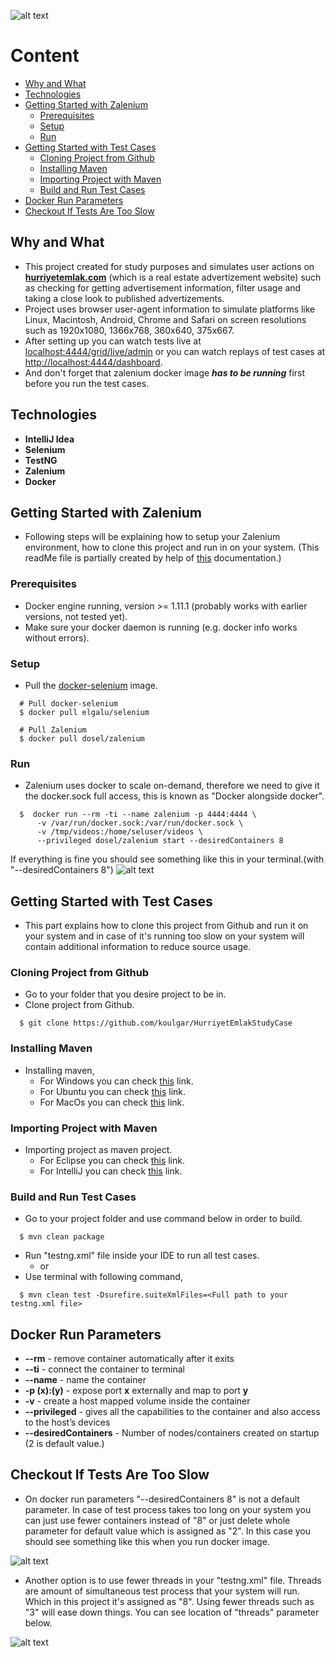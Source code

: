 ![alt text](https://raw.githubusercontent.com/zalando/zalenium/master/docs/img/logo_zalenium_wide.png "zaleniumlogo")

# Content
* [Why and What](#why-and-what)
* [Technologies](#technologies)
* [Getting Started with Zalenium](#getting-started-with-zalenium)
  * [Prerequisites](#prerequisites)
  * [Setup](#setup)
  * [Run](#run)
* [Getting Started with Test Cases](#getting-started-with-test-cases)
  * [Cloning Project from Github](#cloning-project-from-github)
  * [Installing Maven](#installing-maven)
  * [Importing Project with Maven](#importing-project-with-maven)
  * [Build and Run Test Cases](#build-and-run-test-cases)
* [Docker Run Parameters](#docker-run-parameters)
* [Checkout If Tests Are Too Slow](#checkout-if-tests-are-too-slow)

## Why and What
* This project created for study purposes and simulates user actions on **[hurriyetemlak.com](http://www.hurriyetemlak.com)** (which is a real estate advertizement website) such as checking for getting advertisement information, filter usage and taking a close look to published advertizements. 
* Project uses browser user-agent information to simulate platforms like Linux, Macintosh, Android, Chrome and Safari on screen resolutions such as 1920x1080, 1366x768, 360x640, 375x667.
* After setting up you can watch tests live at [localhost:4444/grid/live/admin](http://localhost:4444/grid/admin/live) or you can watch replays of test cases at [http://localhost:4444/dashboard](http://localhost:4444/dashboard).
* And don't forget that zalenium docker image ***has to be running*** first before you run the test cases.

## Technologies
* **IntelliJ Idea**
* **Selenium**
* **TestNG**
* **Zalenium**
* **Docker**

## Getting Started with Zalenium
* Following steps will be explaining how to setup your Zalenium environment, how to clone this project and run in on your system. (This readMe file is partially created by help of [this](https://github.com/zalando/zalenium#getting-started) documentation.)

### Prerequisites
* Docker engine running, version >= 1.11.1 (probably works with earlier versions, not tested yet).
* Make sure your docker daemon is running (e.g. docker info works without errors).

### Setup
* Pull the [docker-selenium](https://github.com/elgalu/docker-selenium) image.
```
  # Pull docker-selenium
  $ docker pull elgalu/selenium

  # Pull Zalenium
  $ docker pull dosel/zalenium
```

### Run
* Zalenium uses docker to scale on-demand, therefore we need to give it the docker.sock full access, this is known as "Docker alongside docker".
```
  $  docker run --rm -ti --name zalenium -p 4444:4444 \
      -v /var/run/docker.sock:/var/run/docker.sock \
      -v /tmp/videos:/home/seluser/videos \
      --privileged dosel/zalenium start --desiredContainers 8
```
If everything is fine you should see something like this in your terminal.(with "--desiredContainers 8")
![alt text](https://i.ibb.co/vPX0Y2x/nodes.png "created nodes 8")

## Getting Started with Test Cases
* This part explains how to clone this project from Github and run it on your system and in case of it's running too slow on your system will contain additional information to reduce source usage.

### Cloning Project from Github
* Go to your folder that you desire project to be in.
* Clone project from Github.
```
  $ git clone https://github.com/koulgar/HurriyetEmlakStudyCase
```
### Installing Maven
* Installing maven,
  * For Windows you can check [this](https://docs.wso2.com/display/IS323/Installing+Apache+Maven+on+Windows) link.
  * For Ubuntu you can check [this](https://www.mkyong.com/maven/how-to-install-maven-in-ubuntu/) link.
  * For MacOs you can check [this](http://www.codebind.com/mac-osx/install-maven-mac-os/) link.

### Importing Project with Maven
* Importing project as maven project.
  * For Eclipse you can check [this](https://www.lagomframework.com/documentation/1.5.x/java/EclipseMavenInt.html) link.
  * For IntelliJ you can check [this](https://www.lagomframework.com/documentation/1.5.x/java/IntellijMaven.html) link.
  
### Build and Run Test Cases
* Go to your project folder and use command below in order to build.
```
  $ mvn clean package
```

* Run "testng.xml" file inside your IDE to run all test cases.
  * or
* Use terminal with following command,
```
  $ mvn clean test -Dsurefire.suiteXmlFiles=<Full path to your testng.xml file>
```

## Docker Run Parameters
* **--rm** - remove container automatically after it exits
* **--ti** - connect the container to terminal
* **--name** - name the container
* **-p (x):(y)** - expose port **x** externally and map to port **y**
* **-v** - create a host mapped volume inside the container
* **--privileged** - gives all the capabilities to the container and also access to the host’s devices
* **--desiredContainers** - Number of nodes/containers created on startup (2 is default value.)

## Checkout If Tests Are Too Slow
* On docker run parameters "--desiredContainers 8" is not a default parameter. In case of test process takes too long on your system you can just use fewer containers instead of "8" or just delete whole parameter for default value which is assigned as "2".
In this case you should see something like this when you run docker image.

![alt text](https://i.ibb.co/tBGbqtZ/unknown.png "created nodes 2")

* Another option is to use fewer threads in your "testng.xml" file. Threads are amount of simultaneous test process  that your system will run. Which in this project it's assigned as "8". Using fewer threads such as "3" will ease down things. You can see location of "threads" parameter below.

![alt text](https://i.ibb.co/MZdyJ7S/unknown.png "threads in testng.xml")

